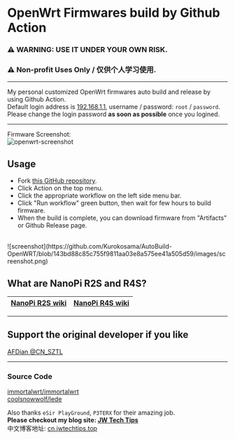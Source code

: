# OpenWrt Firmwares build by Github Action
### ⚠ WARNING: USE IT UNDER YOUR OWN RISK.
### ⚠ Non-profit Uses Only / 仅供个人学习使用.
- - -
My personal customized OpenWrt firmwares auto build and release by using Github Action. <br>
Default login address is [192.168.1.1](192.168.1.1), username / password: `root` / `password`.<br>
Please change the login password **as soon as possible** once you logined.
- - -
Firmware Screenshot: <br>
![openwrt-screenshot](https://github.com/Kurokosama/AutoBuild-OpenWRT/blob/143bd88c85c755f9811aa03e8a575ee41a505d59/images/openwrt-screenshot.png)

## Usage
- Fork [this GitHub repository](https://github.com/Kurokosama/AutoBuild-OpenWRT).
- Click Action on the top menu.
- Click the appropriate workflow on the left side menu bar.
- Click "Run workflow" green button, then wait for few hours to build firmware.
- When the build is complete, you can download firmware from "Artifacts" or Github Release page.
<br>
![screenshot](https://github.com/Kurokosama/AutoBuild-OpenWRT/blob/143bd88c85c755f9811aa03e8a575ee41a505d59/images/screenshot.png)

## What are NanoPi R2S and R4S?
| [NanoPi R2S wiki](https://wiki.friendlyarm.com/wiki/index.php/NanoPi_R2S) | [NanoPi R4S wiki](https://wiki.friendlyarm.com/wiki/index.php/NanoPi_R4S) |
| ----------- | ----------- |
- - -
## Support the original developer if you like
[AFDian @CN\_SZTL](https://afdian.net/@CN\_SZTL/plan)
- - -

### Source Code
[immortalwrt/immortalwrt](https://github.com/immortalwrt/immortalwrt) <br>
[coolsnowwolf/lede](https://github.com/coolsnowwolf/lede) <br>

Also thanks `eSir PlayGround`, `P3TERX` for their amazing job.
<br>
<strong>Please checkout my blog site: [JW Tech Tips](https://www.jwtechtips.top/) </strong><br>
中文博客地址: [cn.jwtechtips.top](https://cn.jwtechtips.top/)